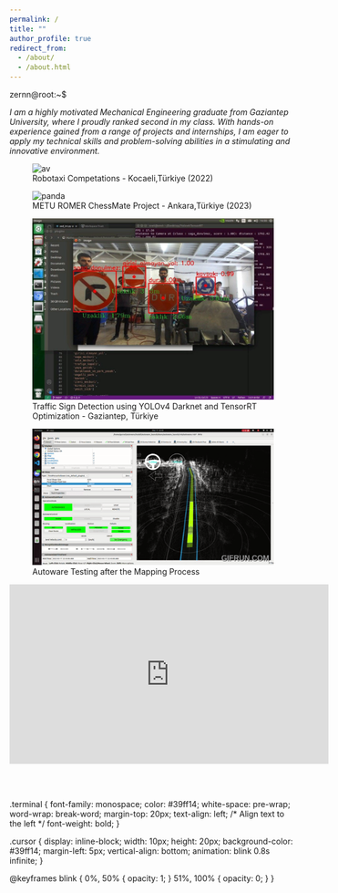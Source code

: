 ```yaml
---
permalink: /
title: ""
author_profile: true
redirect_from: 
  - /about/
  - /about.html
---
```



<link rel="stylesheet" type="text/css" href="assets/css/collapse.css">

<div class="terminal">
        <span id="terminalText">zernn@root:~$ </span><span class="cursor"></span>
    </div>



<p><i>I am a highly motivated Mechanical Engineering graduate from Gaziantep University, where I proudly ranked second in my class. With hands-on experience gained from a range of projects and internships, I am eager to apply my technical skills and problem-solving abilities in a stimulating and innovative environment.</i></p>


<div class="framed-container">
  <figure class="framed-item">
    <img src="images/av.gif" alt="av" class="framed">
    <figcaption>Robotaxi Competations - Kocaeli,Türkiye (2022)</figcaption>
  </figure>
  <figure class="framed-item">
    <img src="images/panda.JPG" alt="panda" class="framed">
    <figcaption>METU ROMER ChessMate Project - Ankara,Türkiye (2023)</figcaption>
  </figure>
</div>

<div class="framed-container">
  <figure class="framed-item">
    <img src="images/detection.jpg" alt="av" class="framed">
    <figcaption>Traffic Sign Detection using YOLOv4 Darknet and TensorRT Optimization - Gaziantep, Türkiye</figcaption>
  </figure>
  <figure class="framed-item">
    <img src="images/autoware_test.gif" alt="panda" class="framed">
    <figcaption>Autoware Testing after the Mapping Process </figcaption>
  </figure>
</div>





<div style="text-align: center;">
  <iframe width="560" height="315" src="https://www.youtube.com/embed/zP3rmQ06xFE?si=Wtg2WROBjUeUV6k-" title="YouTube video player" frameborder="0" allow="accelerometer; autoplay; clipboard-write; encrypted-media; gyroscope; picture-in-picture; web-share" referrerpolicy="strict-origin-when-cross-origin" allowfullscreen></iframe>
</div>



<div style="text-align: center;">
  <pre id="terminal-text" style="display: inline-block; font-family: 'Courier New', Courier, monospace; font-size: 1.5em; color: green;"></pre>
</div>


.terminal {
  font-family: monospace;
  color: #39ff14;
  white-space: pre-wrap;
  word-wrap: break-word;
  margin-top: 20px;
  text-align: left; /* Align text to the left */
  font-weight: bold;
  }

.cursor {
  display: inline-block;
  width: 10px;
  height: 20px;
  background-color: #39ff14;
  margin-left: 5px;
  vertical-align: bottom;
  animation: blink 0.8s infinite;
        }

@keyframes blink {
  0%, 50% { opacity: 1; }
  51%, 100% { opacity: 0; }
        }



<script>
        const terminalTextElement = document.getElementById('terminalText');
        const terminalContent = "Welcome to Zernn's Smart Greenhouse Systems!";
        let index = 0;

        function type() {
            if (index < terminalContent.length) {
                terminalTextElement.textContent += terminalContent.charAt(index);
                index++;
                setTimeout(type, 100);
            }
        }

        // Start typing effect after the page loads
        window.onload = type;
    </script>